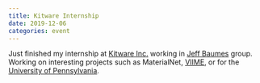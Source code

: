 ```yaml
---
title: Kitware Internship
date: 2019-12-06
categories: event
---
```


Just finished my internship at [Kitware Inc.](https://www.kitware.com/) working in [Jeff Baumes](https://www.kitware.com/jeffrey-baumes/) group. Working on interesting projects such as MaterialNet, [VIIME](https://github.com/girder/viime), or for the [University of Pennsylvania](https://github.com/Kitware/UPennContrast).
